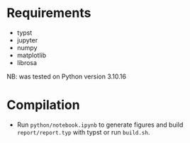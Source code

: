 # Requirements
- typst
- jupyter
- numpy
- matplotlib
- librosa

NB: was tested on Python version 3.10.16

# Compilation
- Run `python/notebook.ipynb` to generate figures
and build  `report/report.typ` with typst or run `build.sh`.
